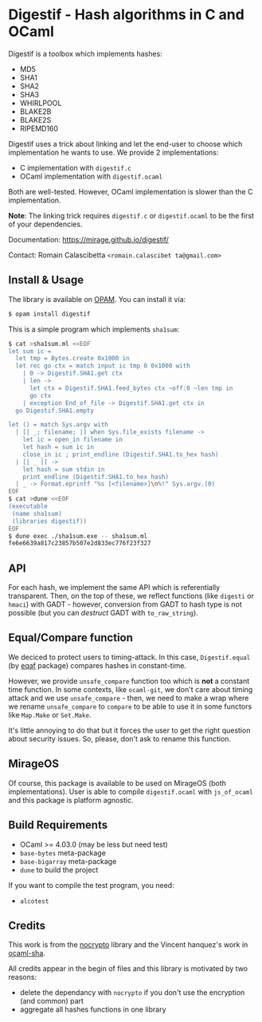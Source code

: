 Digestif - Hash algorithms in C and OCaml
=========================================

Digestif is a toolbox which implements hashes:

 * MD5
 * SHA1
 * SHA2
 * SHA3
 * WHIRLPOOL
 * BLAKE2B
 * BLAKE2S
 * RIPEMD160

Digestif uses a trick about linking and let the end-user to choose which
implementation he wants to use. We provide 2 implementations:

 * C implementation with `digestif.c`
 * OCaml implementation with `digestif.ocaml`
 
Both are well-tested. However, OCaml implementation is slower than the C
implementation.

**Note**: The linking trick requires `digestif.c` or `digestif.ocaml` to be the
first of your dependencies.

Documentation: https://mirage.github.io/digestif/

Contact: Romain Calascibetta `<romain.calascibet ta@gmail.com>`

## Install & Usage

The library is available on [OPAM](https://opam.ocaml.org/packages/digestif/). You can install it via:
```sh
$ opam install digestif
```

This is a simple program which implements `sha1sum`:
```sh
$ cat >sha1sum.ml <<EOF
let sum ic =
  let tmp = Bytes.create 0x1000 in
  let rec go ctx = match input ic tmp 0 0x1000 with
    | 0 -> Digestif.SHA1.get ctx
    | len ->
      let ctx = Digestif.SHA1.feed_bytes ctx ~off:0 ~len tmp in
      go ctx
    | exception End_of_file -> Digestif.SHA1.get ctx in
  go Digestif.SHA1.empty

let () = match Sys.argv with
  | [| _; filename; |] when Sys.file_exists filename ->
    let ic = open_in filename in
    let hash = sum ic in
    close_in ic ; print_endline (Digestif.SHA1.to_hex hash)
  | [| _ |] ->
    let hash = sum stdin in
    print_endline (Digestif.SHA1.to_hex hash)
  | _ -> Format.eprintf "%s [<filename>]\n%!" Sys.argv.(0)
EOF
$ cat >dune <<EOF
(executable
 (name sha1sum)
 (libraries digestif))
EOF
$ dune exec ./sha1sum.exe -- sha1sum.ml
fe6e6639a817c23857b507e2d833ec776f23f327
```

## API

For each hash, we implement the same API which is referentially transparent.
Then, on the top of these, we reflect functions (like `digesti` or `hmaci`) with
GADT - however, conversion from GADT to hash type is not possible (but you can
_destruct_ GADT with `to_raw_string`).

## Equal/Compare function

We deciced to protect users to timing-attack. In this case, `Digestif.equal` (by
[eqaf](https://github.com/mirage/eqaf.git) package) compares hashes in
constant-time.

However, we provide `unsafe_compare` function too which is __not__ a constant
time function. In some contexts, like `ocaml-git`, we don't care about timing
attack and we use `unsafe_compare` - then, we need to make a wrap where we
rename `unsafe_compare` to `compare` to be able to use it in some functors like
`Map.Make` or `Set.Make`.

It's little annoying to do that but it forces the user to get the right question
about security issues. So, please, don't ask to rename this function.

## MirageOS

Of course, this package is available to be used on MirageOS (both
implementations). User is able to compile `digestif.ocaml` with `js_of_ocaml`
and this package is platform agnostic.

## Build Requirements

 * OCaml >= 4.03.0 (may be less but need test)
 * `base-bytes` meta-package
 * `base-bigarray` meta-package
 * `dune` to build the project
 
If you want to compile the test program, you need:

 * `alcotest`

## Credits

This work is from the [nocrypto](https://github.com/mirleft/nocrypto) library
and the Vincent hanquez's work in
[ocaml-sha](https://github.com/vincenthz/ocaml-sha).

All credits appear in the begin of files and this library is motivated by two
reasons:
  * delete the dependancy with `nocrypto` if you don't use the encryption (and
    common) part
  * aggregate all hashes functions in one library
